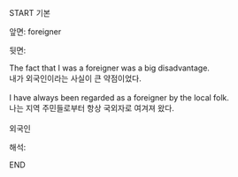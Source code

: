 START
기본

앞면:
foreigner


뒷면:
<div>The fact that I was a foreigner was a big disadvantage. </div><div>내가 외국인이라는 사실이 큰 약점이었다.</div><div><br></div><div><div>I have always been regarded as a foreigner by the local folk. </div><div><div>나는 지역 주민들로부터 항상 국외자로 여겨져 왔다.<br><br></div></div></div><div>외국인</div>


해석:
<!--ID: 1746614453958-->
END